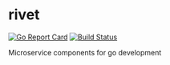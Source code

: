 # rivet

[![Go Report Card](https://goreportcard.com/badge/github.com/ennoo/rivet)](https://goreportcard.com/report/github.com/ennoo/rivet)
[![Build Status](https://www.travis-ci.org/ennoo/rivet.svg?branch=master)](https://www.travis-ci.org/ennoo/rivet)

Microservice components for go development
